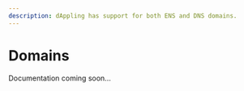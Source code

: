 ```yaml
---
description: dAppling has support for both ENS and DNS domains.
---
```


# Domains

Documentation coming soon...
